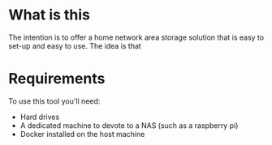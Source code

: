 # What is this
The intention is to offer a home network area storage solution that is easy to
set-up and easy to use. The idea is that 

# Requirements
To use this tool you'll need:
* Hard drives
* A dedicated machine to devote to a NAS (such as a raspberry pi)
* Docker installed on the host machine
